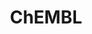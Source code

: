 ---
bigquery: https://console.cloud.google.com/bigquery?p=patents-public-data&d=ebi_chembl&page=dataset
citation: '"The ChEMBL database in 2017." Anna Gaulton, Anne Hersey, Michał Nowotka,
  A Patrícia Bento, Jon Chambers, David Mendez, Prudence Mutowo, Francis Atkinson,
  Louisa J Bellis, Elena Cibrián-Uhalte, Mark Davies, Nathan Dedman, Anneli Karlsson,
  María Paula Magariños, John P Overington, George Papadatos, Ines Smit, Andrew R
  Leach Nucleic acids Research (2017) 45 (Database Issue), D945-D954'
contributors: European Bioinformatics Institute
cost: None
description: ChEMBL Data is a manually curated database of small molecules used in
  drug discovery, including information about existing patented drugs.
documentation: 'schema: https://www.ebi.ac.uk/chembl/db_schema


  '
last_edit: 04/09/2022, 18:49:36
location: https://console.cloud.google.com/marketplace/product/google_patents_public_datasets/chembl
maintained_by: EMBL-EBI, an outstation of European Molecular Biology Laboratory
related_publications: '

  ChEMBL: towards direct deposition of bioassay data.


  Mendez D, Gaulton A, Bento AP, Chambers J, De Veij M, Félix E, Magariños MP, Mosquera
  JF, Mutowo P, Nowotka M, Gordillo-Marañón M, Hunter F, Junco L, Mugumbate G, Rodriguez-Lopez
  M, Atkinson F, Bosc N, Radoux CJ, Segura-Cabrera A, Hersey A, Leach AR.


  — Nucleic Acids Res. 2019; 47(D1):D930-D940. doi: 10.1093/nar/gky1075

  '
schema_fields:
- domain_type
- cl_lincs_id
- protein_class_synonym
- level4_description
- num_alerts
- cell_source_tissue
- cell_name
- atc_code
- efo_term
- description
- assay_tissue
- l1
- pathway_key
- withdrawn_year
- cell_ontology_id
- component_id
- predbind_id
- version
- acd_logd
- active_molregno
- src_compound_id
- dosage_form
- class_type
- ref_url
- aromatic_rings
- enzyme_name
- smarts
- journal
- start_position
- dosed_ingredient
- sitecomp_id
- cell_source_tax_id
- molecular_species
- res_stem_id
- ddd_id
- major_class
- mc_target_accession
- molsyn_id
- mesh_heading
- comp_go_id
- targcomp_id
- sequence_md5sum
- level4
- mc_target_type
- last_page
- level3
- drug_product_flag
- drugind_id
- doc_id
- stem_class
- indref_id
- usan_year
- usan_stem_definition
- isoform
- parent_type
- level1_description
- who_name
- irac_code
- syn_type
- issue
- bao_endpoint
- cell_id
- text_value
- warnref_id
- compd_id
- parameter_type
- ass_cls_map_id
- pchembl_value
- record_id
- canonical_smiles
- l6
- site_residues
- curated_by
- molecule_type
- patent_id
- source_domain_id
- ddd_value
- withdrawn_flag
- log_id
- go_id
- doi
- nda_type
- cx_most_bpka
- standard_upper_value
- mutation
- withdrawn_country
- warning_type
- hrac_class_id
- le
- published_relation
- entity_id
- applicant_full_name
- title
- last_active
- tbl
- clo_id
- data_validity_comment
- mol_irac_id
- frac_class_id
- level3_description
- molregno
- warning_description
- std_act_id
- num_lipinski_ro5_violations
- efo_id
- comp_class_id
- activity_id
- standard_type
- helm_notation
- protein_class_desc
- domain_id
- first_approval
- caloha_id
- sei
- priority
- assay_id
- assay_subcellular_fraction
- annotation
- targrel_id
- assay_type
- ddd_comment
- assay_test_type
- toid
- molfile
- met_conversion
- subgroup
- result_flag
- patent_use_code
- natural_product
- indication_class
- assay_cell_type
- l7
- compound_name
- polymer_flag
- target_type
- country
- units
- uo_units
- previous_company
- abstract
- ddd_admr
- assay_strain
- cpd_str_alert_id
- actsm_id
- protein_class_id
- compsyn_id
- mc_target_name
- tid_fixed
- substrate_record_id
- bao_id
- max_phase_for_ind
- published_type
- acd_logp
- authors
- usan_stem_id
- first_in_class
- topical
- standard_units
- l3
- organism
- product_id
- mec_id
- tid
- alert_set_id
- name
- molecular_mechanism
- standard_inchi
- compound_key
- trade_name
- short_name
- submission_date
- relation
- ro3_pass
- src_short_name
- confidence
- inorganic_flag
- level5
- comments
- assay_param_id
- met_id
- heavy_atoms
- l5
- delist_flag
- metref_id
- tax_id
- assay_tax_id
- warning_country
- mc_tax_id
- full_molformula
- set_name
- rgid
- cell_description
- assay_category
- year
- mol_atc_id
- relationship_desc
- bei
- published_value
- mw_monoisotopic
- cx_most_apka
- doc_type
- job_id
- binding_site_comment
- l2
- label
- who_extra
- assay_source
- assay_desc
- sequence
- ingredient
- tissue_id
- end_position
- src_assay_id
- hbd_lipinski
- drug_substance_flag
- bao_format
- chirality
- level2
- hbd
- mw_freebase
- standard_relation
- co_stem_id
- site_id
- mechanism_comment
- species_group_flag
- potential_duplicate
- prodrug
- usan_stem
- first_page
- hba_lipinski
- action_type
- standard_text_value
- updated_by
- class_level
- parent_go_id
- confidence_score
- chembl_id
- alogp
- ap_id
- full_mwt
- active_ingredient
- pathway_id
- therapeutic_flag
- parent_molregno
- normal_range_max
- synonyms
- ref_type
- downgraded
- approval_date
- status
- drug_record_id
- alert_name
- activity_count
- protclasssyn_id
- component_synonym
- cx_logd
- cellosaurus_id
- ddd_units
- mecref_id
- disease_efficacy
- homologue
- warning_class
- biocomp_id
- mol_hrac_id
- domain_name
- activity_comment
- creation_date
- curation_comment
- assay_class_id
- entity_type
- cx_logp
- ref_id
- assay_organism
- publication_number
- rtb
- component_type
- hba
- path
- innovator_company
- level1
- frac_code
- pubmed_id
- hrac_code
- structure_type
- site_name
- cidx
- patent_expire_date
- route
- research_stem
- published_units
- warning_year
- prod_pat_id
- type
- qudt_units
- enzyme_tid
- met_comment
- relationship_type
- normal_range_min
- source
- max_phase
- acd_most_apka
- black_box_warning
- parameter_value
- mol_frac_id
- usan_substem
- prediction_method
- formulation_id
- orig_description
- chebi_par_id
- metabolite_record_id
- availability_type
- target_mapping
- standard_value
- withdrawn_reason
- selectivity_comment
- parent_id
- src_id
- level2_description
- standard_flag
- idx
- value
- mc_organism
- domain_description
- bto_id
- accession
- acd_most_bpka
- alert_id
- l4
- direct_interaction
- standard_inchi_key
- psa
- qed_weighted
- as_id
- patent_no
- pref_name
- irac_class_id
- definition
- related_tid
- upper_value
- company
- mesh_id
- db_version
- stat
- updated_on
- aspect
- cell_source_organism
- db_source
- src_description
- mechanism_of_action
- oral
- parenteral
- variant_id
- stem
- lle
- relationship
- aidx
- volume
- warning_id
- ridx
- uberon_id
- withdrawn_class
- num_ro5_violations
- oc_id
- target_desc
- ad_type
- l8
- smid
- strength
shortname: chembl
tags:
- biotechnology
- health
- chemical
- bioinformatics
- medical
terms_of_use: CC BY-SA 3.0
title: ChEMBL
uuid: e232a192-965c-4ec9-904c-155b6dfe56c5
---